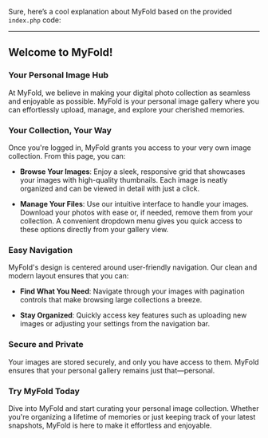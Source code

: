 Sure, here’s a cool explanation about MyFold based on the provided `index.php` code:

---

## Welcome to **MyFold**!

### Your Personal Image Hub

At MyFold, we believe in making your digital photo collection as seamless and enjoyable as possible. MyFold is your personal image gallery where you can effortlessly upload, manage, and explore your cherished memories.

### **Your Collection, Your Way**

Once you're logged in, MyFold grants you access to your very own image collection. From this page, you can:

- **Browse Your Images**: Enjoy a sleek, responsive grid that showcases your images with high-quality thumbnails. Each image is neatly organized and can be viewed in detail with just a click.
  
- **Manage Your Files**: Use our intuitive interface to handle your images. Download your photos with ease or, if needed, remove them from your collection. A convenient dropdown menu gives you quick access to these options directly from your gallery view.

### **Easy Navigation**

MyFold's design is centered around user-friendly navigation. Our clean and modern layout ensures that you can:

- **Find What You Need**: Navigate through your images with pagination controls that make browsing large collections a breeze.
  
- **Stay Organized**: Quickly access key features such as uploading new images or adjusting your settings from the navigation bar.

### **Secure and Private**

Your images are stored securely, and only you have access to them. MyFold ensures that your personal gallery remains just that—personal. 

### **Try MyFold Today**

Dive into MyFold and start curating your personal image collection. Whether you're organizing a lifetime of memories or just keeping track of your latest snapshots, MyFold is here to make it effortless and enjoyable.
